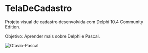 # TelaDeCadastro

Projeto visual de cadastro desenvolvida com Delphi 10.4 Community Edition.

Objetivo: Aprender mais sobre Delphi e Pascal.

<img align="center" alt="Otavio-Pascal" src="https://user-images.githubusercontent.com/55114240/156953288-43d979aa-42ee-43a4-8cd1-54c579f491ca.png" />
